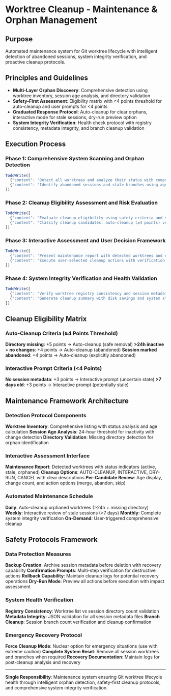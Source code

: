 # Worktree Cleanup - Maintenance & Orphan Management

## Purpose
Automated maintenance system for Git worktree lifecycle with intelligent detection of abandoned sessions, system integrity verification, and proactive cleanup protocols.

## Principles and Guidelines
- **Multi-Layer Orphan Discovery**: Comprehensive detection using worktree inventory, session age analysis, and directory validation
- **Safety-First Assessment**: Eligibility matrix with ≥4 points threshold for auto-cleanup and user prompts for <4 points
- **Graduated Response Protocol**: Auto-cleanup for clear orphans, interactive mode for stale sessions, dry-run preview option
- **System Integrity Verification**: Health check protocol with registry consistency, metadata integrity, and branch cleanup validation

## Execution Process

### Phase 1: Comprehensive System Scanning and Orphan Detection
```javascript
TodoWrite([
  {"content": "Detect all worktrees and analyze their status with comprehensive inventory", "status": "pending", "priority": "high", "id": "wt-cleanup-scan-1"},
  {"content": "Identify abandoned sessions and stale branches using age analysis", "status": "pending", "priority": "high", "id": "wt-cleanup-orphan-1"}
])
```

### Phase 2: Cleanup Eligibility Assessment and Risk Evaluation
```javascript
TodoWrite([
  {"content": "Evaluate cleanup eligibility using safety criteria and scoring matrix", "status": "pending", "priority": "high", "id": "wt-cleanup-assess-1"},
  {"content": "Classify cleanup candidates: auto-cleanup (≥4 points) vs interactive prompt (<4 points)", "status": "pending", "priority": "high", "id": "wt-cleanup-classify-1"}
])
```

### Phase 3: Interactive Assessment and User Decision Framework
```javascript
TodoWrite([
  {"content": "Present maintenance report with detected worktrees and cleanup candidates", "status": "pending", "priority": "high", "id": "wt-cleanup-report-1"},
  {"content": "Execute user-selected cleanup actions with verification protocols", "status": "pending", "priority": "high", "id": "wt-cleanup-execute-1"}
])
```

### Phase 4: System Integrity Verification and Health Validation
```javascript
TodoWrite([
  {"content": "Verify worktree registry consistency and session metadata integrity", "status": "pending", "priority": "medium", "id": "wt-cleanup-verify-1"},
  {"content": "Generate cleanup summary with disk savings and system status", "status": "pending", "priority": "medium", "id": "wt-cleanup-summary-1"}
])
```

## Cleanup Eligibility Matrix

### Auto-Cleanup Criteria (≥4 Points Threshold)
**Directory missing**: +5 points → Auto-cleanup (safe removal)
**>24h inactive + no changes**: +4 points → Auto-cleanup (abandoned)
**Session marked abandoned**: +4 points → Auto-cleanup (explicitly abandoned)

### Interactive Prompt Criteria (<4 Points)
**No session metadata**: +3 points → Interactive prompt (uncertain state)
**>7 days old**: +3 points → Interactive prompt (potentially stale)

## Maintenance Framework Architecture

### Detection Protocol Components
**Worktree Inventory**: Comprehensive listing with status analysis and age calculation
**Session Age Analysis**: 24-hour threshold for inactivity with change detection
**Directory Validation**: Missing directory detection for orphan identification

### Interactive Assessment Interface
**Maintenance Report**: Detected worktrees with status indicators (active, stale, orphaned)
**Cleanup Options**: AUTO-CLEANUP, INTERACTIVE, DRY-RUN, CANCEL with clear descriptions
**Per-Candidate Review**: Age display, change count, and action options (merge, abandon, skip)

### Automated Maintenance Schedule
**Daily**: Auto-cleanup orphaned worktrees (>24h + missing directory)
**Weekly**: Interactive review of stale sessions (>7 days)
**Monthly**: Complete system integrity verification
**On-Demand**: User-triggered comprehensive cleanup

## Safety Protocols Framework

### Data Protection Measures
**Backup Creation**: Archive session metadata before deletion with recovery capability
**Confirmation Prompts**: Multi-step verification for destructive actions
**Rollback Capability**: Maintain cleanup logs for potential recovery operations
**Dry-Run Mode**: Preview all actions before execution with impact assessment

### System Health Verification
**Registry Consistency**: Worktree list vs session directory count validation
**Metadata Integrity**: JSON validation for all session metadata files
**Branch Cleanup**: Session branch count verification and cleanup confirmation

### Emergency Recovery Protocol
**Force Cleanup Mode**: Nuclear option for emergency situations (use with extreme caution)
**Complete System Reset**: Remove all session worktrees and branches when required
**Recovery Documentation**: Maintain logs for post-cleanup analysis and recovery

---

**Single Responsibility**: Maintenance system ensuring Git worktree lifecycle health through intelligent orphan detection, safety-first cleanup protocols, and comprehensive system integrity verification.